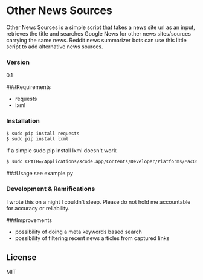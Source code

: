 # Other News Sources

Other News Sources is a simple script that takes a news site url as an input, retrieves the title and searches Google News for other news sites/sources carrying the same news. Reddit news summarizer bots can use this little script to add alternative news sources.
### Version
0.1

###Requirements
  - requests
  - lxml

### Installation

```sh
$ sudo pip install requests
$ sudo pip install lxml
```
if a simple sudo pip install lxml doesn't work

```sh
$ sudo CPATH=/Applications/Xcode.app/Contents/Developer/Platforms/MacOSX.platform/Developer/SDKs/MacOSX10.9.sdk/usr/include/libxml2 CFLAGS=-Qunused-arguments CPPFLAGS=-Qunused-arguments pip install lxml

```

###Usage
see example.py

### Development & Ramifications
I wrote this on a night I couldn't sleep. Please do not hold me accountable for accuracy or reliability.

###Improvements
  - possibility of doing a meta keywords based search
  - possibility of filtering recent news articles from captured links

License
----

MIT

